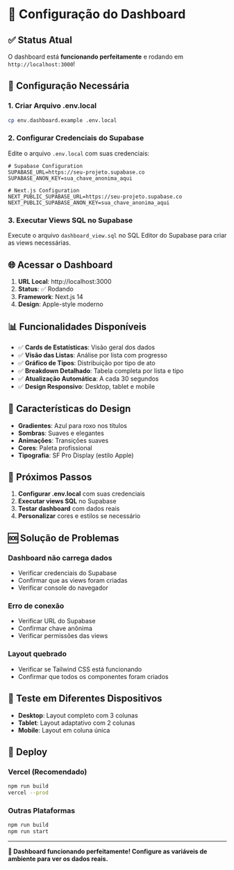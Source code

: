 # 🚀 Configuração do Dashboard

## ✅ Status Atual
O dashboard está **funcionando perfeitamente** e rodando em `http://localhost:3000`!

## 🔧 Configuração Necessária

### 1. Criar Arquivo .env.local
```bash
cp env.dashboard.example .env.local
```

### 2. Configurar Credenciais do Supabase
Edite o arquivo `.env.local` com suas credenciais:

```env
# Supabase Configuration
SUPABASE_URL=https://seu-projeto.supabase.co
SUPABASE_ANON_KEY=sua_chave_anonima_aqui

# Next.js Configuration  
NEXT_PUBLIC_SUPABASE_URL=https://seu-projeto.supabase.co
NEXT_PUBLIC_SUPABASE_ANON_KEY=sua_chave_anonima_aqui
```

### 3. Executar Views SQL no Supabase
Execute o arquivo `dashboard_view.sql` no SQL Editor do Supabase para criar as views necessárias.

## 🌐 Acessar o Dashboard

1. **URL Local**: http://localhost:3000
2. **Status**: ✅ Rodando
3. **Framework**: Next.js 14
4. **Design**: Apple-style moderno

## 📊 Funcionalidades Disponíveis

- ✅ **Cards de Estatísticas**: Visão geral dos dados
- ✅ **Visão das Listas**: Análise por lista com progresso
- ✅ **Gráfico de Tipos**: Distribuição por tipo de ato
- ✅ **Breakdown Detalhado**: Tabela completa por lista e tipo
- ✅ **Atualização Automática**: A cada 30 segundos
- ✅ **Design Responsivo**: Desktop, tablet e mobile

## 🎨 Características do Design

- **Gradientes**: Azul para roxo nos títulos
- **Sombras**: Suaves e elegantes
- **Animações**: Transições suaves
- **Cores**: Paleta profissional
- **Tipografia**: SF Pro Display (estilo Apple)

## 🔄 Próximos Passos

1. **Configurar .env.local** com suas credenciais
2. **Executar views SQL** no Supabase
3. **Testar dashboard** com dados reais
4. **Personalizar** cores e estilos se necessário

## 🆘 Solução de Problemas

### Dashboard não carrega dados
- Verificar credenciais do Supabase
- Confirmar que as views foram criadas
- Verificar console do navegador

### Erro de conexão
- Verificar URL do Supabase
- Confirmar chave anônima
- Verificar permissões das views

### Layout quebrado
- Verificar se Tailwind CSS está funcionando
- Confirmar que todos os componentes foram criados

## 📱 Teste em Diferentes Dispositivos

- **Desktop**: Layout completo com 3 colunas
- **Tablet**: Layout adaptativo com 2 colunas  
- **Mobile**: Layout em coluna única

## 🚀 Deploy

### Vercel (Recomendado)
```bash
npm run build
vercel --prod
```

### Outras Plataformas
```bash
npm run build
npm run start
```

---

**🎉 Dashboard funcionando perfeitamente! Configure as variáveis de ambiente para ver os dados reais.**
